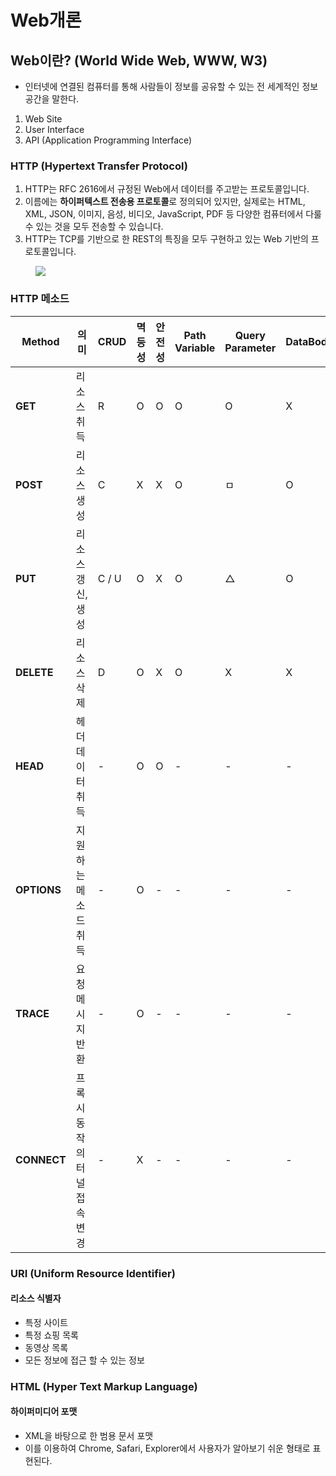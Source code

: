 # Web개론

## Web이란? (World Wide Web, WWW, W3)

- 인터넷에 연결된 컴퓨터를 통해 사람들이 정보를 공유할 수 있는 전 세계적인 정보 공간을 말한다.
1. Web Site
2. User Interface
3. API (Application Programming Interface)

### HTTP (Hypertext Transfer Protocol)
1. HTTP는 RFC 2616에서 규정된 Web에서 데이터를 주고받는 프로토콜입니다. 
2. 이름에는 **하이퍼텍스트 전송용 프로토콜**로 정의되어 있지만, 실제로는 HTML, XML, JSON, 이미지, 음성, 비디오, JavaScript, PDF 등 
   다양한 컴퓨터에서 다룰 수 있는 것을 모두 전송할 수 있습니다.
3. HTTP는 TCP를 기반으로 한 REST의 특징을 모두 구현하고 있는 Web 기반의 프로토콜입니다.
<figure>
  <img src = "1.PNG">
</figure>

### HTTP 메소드

| Method  | 의미                | CRUD | 멱등성 | 안전성 | Path Variable | Query Parameter | DataBody |
|---------|---------------------|------|--------|--------|---------------|-----------------|----------|
| **GET**    | 리소스 취득          | R    | O      | O      | O             | O               | X        |
| **POST**   | 리소스 생성          | C    | X      | X      | O             | ㅁ               | O        |
| **PUT**    | 리소스 갱신, 생성    | C / U| O      | X      | O             | △               | O        |
| **DELETE** | 리소스 삭제          | D    | O      | X      | O             | X               | X        |
| **HEAD**   | 헤더 데이터 취득     | -    | O      | O      | -             | -               | -        |
| **OPTIONS**| 지원하는 메소드 취득 | -    | O      | -      | -             | -               | -        |
| **TRACE**  | 요청 메시지 반환     | -    | O      | -      | -             | -               | -        |
| **CONNECT**| 프록시 동작의 터널 접속 변경 | - | X      | -      | -             | -               | -        |

### URI (Uniform Resource Identifier)
#### 리소스 식별자
- 특정 사이트
- 특정 쇼핑 목록
- 동영상 목록
- 모든 정보에 접근 할 수 있는 정보

### HTML (Hyper Text Markup Language)
#### 하이퍼미디어 포맷
- XML을 바탕으로 한 범용 문서 포맷
- 이를 이용하여 Chrome, Safari, Explorer에서 사용자가 알아보기 쉬운 형태로 표현된다.
